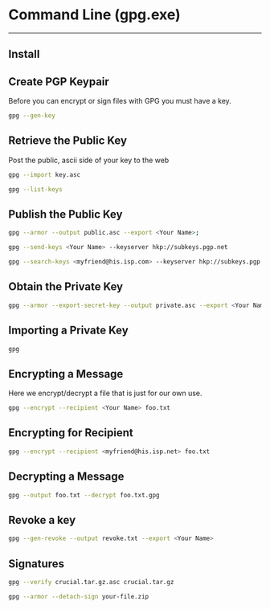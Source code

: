 # Command Line (gpg.exe)

---

## Install

## Create PGP Keypair

Before you can encrypt or sign files with GPG you must have a key.

``` bash
gpg --gen-key
```

## Retrieve the Public Key

Post the public, ascii side of your key to the web

``` bash
gpg --import key.asc
```

``` bash
gpg --list-keys
```

## Publish the Public Key

``` bash
gpg --armor --output public.asc --export <Your Name>;
```

``` bash
gpg --send-keys <Your Name> --keyserver hkp://subkeys.pgp.net
```

``` bash
gpg --search-keys <myfriend@his.isp.com> --keyserver hkp://subkeys.pgp.net
```

## Obtain the Private Key

``` bash
gpg --armor --export-secret-key --output private.asc --export <Your Name>
```

## Importing a Private Key

``` bash
gpg
```

## Encrypting a Message

Here we encrypt/decrypt a file that is just for our own use.

``` bash
gpg --encrypt --recipient <Your Name> foo.txt
```

## Encrypting for Recipient

``` bash
gpg --encrypt --recipient <myfriend@his.isp.net> foo.txt
```

## Decrypting a Message

``` bash
gpg --output foo.txt --decrypt foo.txt.gpg
```

## Revoke a key

``` bash
gpg --gen-revoke --output revoke.txt --export <Your Name>
```

## Signatures

``` bash
gpg --verify crucial.tar.gz.asc crucial.tar.gz
```

``` bash
gpg --armor --detach-sign your-file.zip
```
